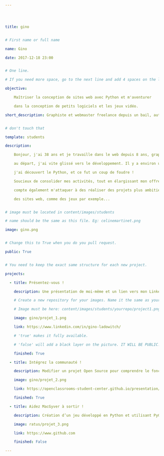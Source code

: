 ```yaml
---




title: gino


# First name or full name

name: Gino

date: 2017-12-18 23:00


# One line.

# If you need more space, go to the next line and add 4 spaces on the left, as in 'description'.

objective:

    Maîtriser la conception de sites web avec Python et m'aventurer

    dans la conception de petits logiciels et les jeux vidéo.

short_description: Graphiste et webmaster freelance depuis un bail, autodidacte. j'ai envie de passer à la vitesse supérieure.


# don't touch that

template: students

description:

    Bonjour, j'ai 38 ans et je travaille dans le web depuis 8 ans, graphiste

    au départ, j'ai vite glissé vers le développement. Il y a environ un an

    j'ai découvert le Python, et ce fut un coup de foudre !

    Soucieux de consolider mes activités, tout en élargissant mon offre, je

    compte également m'attaquer à des réaliser des projets plus ambitieux que

    des sites web, comme des jeux par exemple...


# image must be located in content/images/students

# name should be the same as this file. Eg: celinemartinet.png

image: gino.png


# Change this to True when you do you pull request.

public: True


# You need to keep the exact same structure for each new project.

projects:

  - title: Présentez-vous !

    description: Une présentation de moi-même et un lien vers mon LinkedIn.

    # Create a new repository for your images. Name it the same as your nickname and profile picture.

    # Image must be here: content/images/students/yourrepo/project1.png

    image: gino/projet_1.png

    link: https://www.linkedin.com/in/gino-ladowitch/

    # 'true' makes it fully available.

    # 'false' will add a black layer on the picture. IT WILL BE PUBLIC!

    finished: True

  - title: Intégrez la communauté !

    description: Modifier un projet Open Source pour comprendre le fonctionnement de Git, de Github et des pull requests.

    image: gino/projet_2.png

    link: https://openclassrooms-student-center.github.io/presentation/students/gino.html

    finished: True

  - title: Aidez MacGyver à sortir !

    description: Création d’un jeu développé en Python et utilisant PyGame.

    image: ratus/projet_3.png

    link: https://www.github.com

    finished: False

---
```

